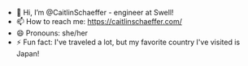 - 👋 Hi, I’m @CaitlinSchaeffer - engineer at Swell! 
- 📫 How to reach me: https://caitlinschaeffer.com/
- 😄 Pronouns: she/her
- ⚡ Fun fact: I've traveled a lot, but my favorite country I've visited is Japan!

<!---
CaitlinSchaeffer/CaitlinSchaeffer is a ✨ special ✨ repository because its `README.md` (this file) appears on your GitHub profile.
You can click the Preview link to take a look at your changes.
--->
